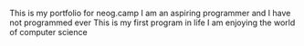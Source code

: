 This is my portfolio for neog.camp
I am an aspiring programmer and I have not programmed ever
This is my first program in life
I am enjoying the world of computer science
